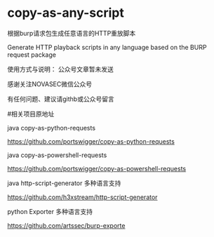 # copy-as-any-script
根据burp请求包生成任意语言的HTTP重放脚本

Generate HTTP playback scripts in any language based on the BURP request package

使用方式与说明： 公众号文章暂未发送

感谢关注NOVASEC微信公众号

有任何问题、建议请githb或公众号留言

#相关项目原地址

java copy-as-python-requests

https://github.com/portswigger/copy-as-python-requests

java  copy-as-powershell-requests

https://github.com/portswigger/copy-as-powershell-requests

java  http-script-generator 多种语言支持

https://github.com/h3xstream/http-script-generator

python Exporter 多种语言支持

https://github.com/artssec/burp-exporte

